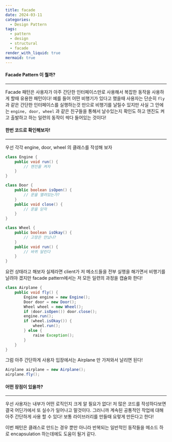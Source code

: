 ```yaml
---
title: facade
date: 2024-03-11
categories:
  - Design Pattern
tags:
  - pattern
  - design
  - structural
  - facade
render_with_liquid: true
mermaid: true
---
```

#### Facade Pattern 이 뭘까?
---
Facade 패턴은 사용자가 아주 간단한 인터페이스만로 사용해서 복잡한 동작을 사용하게 할때 유용한 패턴이다!
예를 들어 어떤 비행기가 있다고 했을때 사용자는 단순히 `fly` 과 같은 간단한 인터페이스를 실행하는것 만으로 비행기를 날릴수 있지만 사실 그 안에는 `engine, door, wheel` 과 같은 친구들을 통해서 날수있는지 확인도 하고 엔진도 켜고 출발하고 하는 일련의 동작이 싹다 들어있는 것이다!

#### 한번 코드로 확인해보자!
---
우선 각각 engine, door, wheel 의 클래스를 작성해 보자
```java
class Engine {
	public void run() {
		// 엔진을 켜자
	}
}

class Door {
	public boolean isOpen() {
		// 문을 열려있는가?
	}
	public void close() {
		// 문을 닫자
	}
}

class Wheel {
	public boolean isOkay() {
		// 고장은 안났나?
	}
	public void run() {
		// 바퀴 달린다
	}
}
```

요런 상태라고 해보자 실제라면 client가 저 메소드들을 전부 실행을 해가면서 비행기를 날려야 겠지만 facade pattern에서는 저 모든 일련의 과정을 캡슐화 한다!

```java
class Airplane {
	public void fly() {
		Engine engine = new Engine();
		Door door = new Door();
		Wheel wheel = new Wheel();
		if (door.isOpen()) door.close();
		engine.run();
		if (wheel.isOkay()) {
			wheel.run();
		} else {
			raise Exception();
		}
	}
}
```

그럼 아주 간단하게 사용자 입장에서는 Airplane 만 가져와서 날리면 된다!

```java
Airplane airplane = new Airplane();
airplane.fly();
```


#### 어떤 장점이 있을까?
---

우선 사용자는 내부가 어떤 로직인지 크게 알 필요가 없다! 저 많은 코드를 작성하다보면 결국 어딘가에서 또 실수가 일어나고 말것이다.
그러니까 계속된 공통적인 작업에 대해 아주 간단하게 사용 할 수 있다! 보통 라이브러리를 만들때 요렇게 만든다고 한다!

이번 패턴은 클래스로 만드는 경우 뿐만 아니라 반복되는 일반적인 동작들을 메소드 하로 encapsulation 하는데에도 도움이 될거 같다.